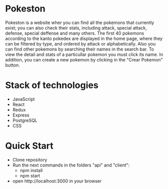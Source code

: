 # Pokeston
Pokeston is a website wher you can find all the pokemons that currently exist; you can also check their stats, including attack, special attack, defense, special deffense and many others.
The first 40 pokemons according to the kanto pokedex are displayed in the home page, where they can be filtered by type, and ordered by attack or alphabetically. Also you can find other pokemons by searching their names in the search bar.
To view the detail and stats of a particullar pokemon you must click its name.
In addition, you can create a new pokemon by clicking in the "Crear Pokemon" button.

# Stack of technologies
* JavaScript
* React
* Redux
* Express
* PostgreSQL
* CSS

# Quick Start
* Clone repository
* Run the next commands in the folders "api" and "client":
	* npm install
	* npm start
* open http://localhost:3000 in your browser
